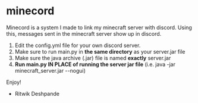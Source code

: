 # minecord
Minecord is a system I made to link my minecraft server with discord. Using this, messages sent in the minecraft server show up in discord. 

1. Edit the config.yml file for your own discord server.
2. Make sure to run main.py in **the same directory** as your server.jar file
3. Make sure the java archive (.jar) file is named **exactly** server.jar
5. **Run main.py IN PLACE of running the server jar file** (i.e. java -jar minecraft_server.jar --nogui)

Enjoy!
 - Ritwik Deshpande
